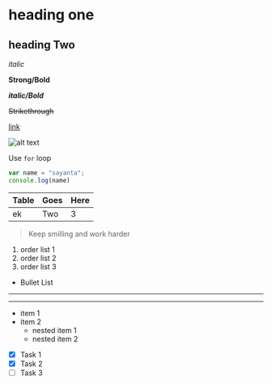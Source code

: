 # heading one
## heading Two

*italic*

**Strong/Bold**

***italic/Bold***
 
~~Strikethrough~~

[link](https://sayanta01.github.io "title")

![alt text](https://learncodeonline.in/mascot.png "nerd")

Use `for` loop

```javascript
var name = "sayanta";
console.log(name)
```

|Table|Goes|Here|
| --- |----|----|
|ek   |Two |3

>Keep smilling and work harder

1. order list 1
1. order list 2
1. order list 3

- Bullet List

---
***

* item 1 
* item 2
  * nested item 1
  * nested item 2

* [x] Task 1
* [x] Task 2
* [ ] Task 3
